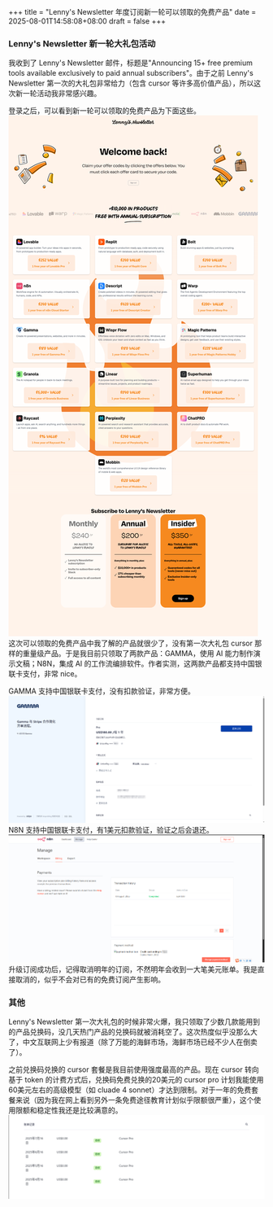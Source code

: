 +++
title = "Lenny's Newsletter 年度订阅新一轮可以领取的免费产品"
date = 2025-08-01T14:58:08+08:00
draft = false
+++
 
### Lenny's Newsletter  新一轮大礼包活动
我收到了 Lenny's Newsletter 邮件，标题是"Announcing 15+ free premium tools available exclusively to paid annual subscribers"。由于之前 Lenny's Newsletter 第一次的大礼包非常给力（包含 cursor 等许多高价值产品），所以这次新一轮活动我非常感兴趣。

登录之后，可以看到新一轮可以领取的免费产品为下面这些。
![免费产品](/img/image-20250801150031000.png)
这次可以领取的免费产品中我了解的产品就很少了，没有第一次大礼包 cursor 那样的重量级产品。于是我目前只领取了两款产品：GAMMA，使用 AI 能力制作演示文稿；N8N，集成 AI 的工作流编排软件。作者实测，这两款产品都支持中国银联卡支付，非常 nice。

GAMMA 支持中国银联卡支付，没有扣款验证，非常方便。
![GAMMA](/img/image-20250801152235000.png)
N8N 支持中国银联卡支付，有1美元扣款验证，验证之后会退还。
![N8N](/img/image-20250801152340000.png)
升级订阅成功后，记得取消明年的订阅，不然明年会收到一大笔美元账单。我是直接取消的，似乎不会对已有的免费订阅产生影响。

### 其他
Lenny's Newsletter 第一次大礼包的时候非常火爆，我只领取了少数几款能用到的产品兑换码，没几天热门产品的兑换码就被消耗空了。这次热度似乎没那么大了，中文互联网上少有报道（除了万能的海鲜市场，海鲜市场已经不少人在倒卖了）。

之前兑换码兑换的 cursor 套餐是我目前使用强度最高的产品。现在 cursor 转向基于 token 的计费方式后，兑换码免费兑换的20美元的 cursor pro 计划我能使用60美元左右的高级模型（如 cluade 4 sonnet）才达到限制。对于一年的免费套餐来说（因为我在网上看到另外一条免费途径教育计划似乎限额很严重），这个使用限额和稳定性我还是比较满意的。
![cursor](/img/image-20250801152409000.png)
